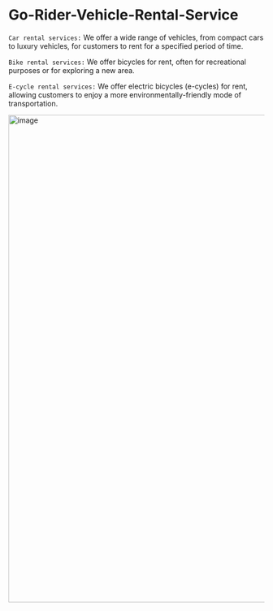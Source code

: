 # Go-Rider-Vehicle-Rental-Service


`Car rental services:` We offer a wide range of vehicles, from compact cars to luxury vehicles, for customers to rent for a specified period of time.

`Bike rental services:` We offer bicycles for rent, often for recreational purposes or for exploring a new area.

`E-cycle rental services:` We offer electric bicycles (e-cycles) for rent, allowing customers to enjoy a more environmentally-friendly mode of transportation.

<img width="960" alt="image" src="https://user-images.githubusercontent.com/84653396/236312863-6e8c3f7c-73b9-4ba9-8e11-3e4749e8415c.png">
